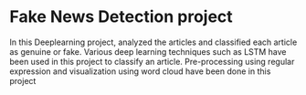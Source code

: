 # Fake News Detection project

In this Deeplearning project, analyzed the articles and classified each article as genuine or fake. Various deep learning techniques such as LSTM have been used in this project to classify an article. Pre-processing using regular expression and visualization using word cloud have been done in this project
